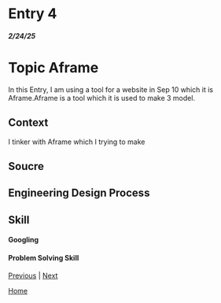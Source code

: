 # Entry 4
##### 2/24/25

<h1>Topic Aframe</h1>
In this Entry, I am using a tool for a website in Sep 10 which it is Aframe.Aframe is a tool which it is used to make 3 model.

## Context
I tinker with Aframe which I trying to make 
## Soucre 



## Engineering Design Process


## Skill 

#### Googling 

#### Problem Solving Skill 


[Previous](entry03.md) | [Next](entry05.md)

[Home](../README.md)
